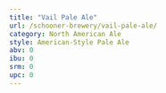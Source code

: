 ```yaml
---
title: "Vail Pale Ale"
url: /schooner-brewery/vail-pale-ale/
category: North American Ale
style: American-Style Pale Ale
abv: 0
ibu: 0
srm: 0
upc: 0
---
```


